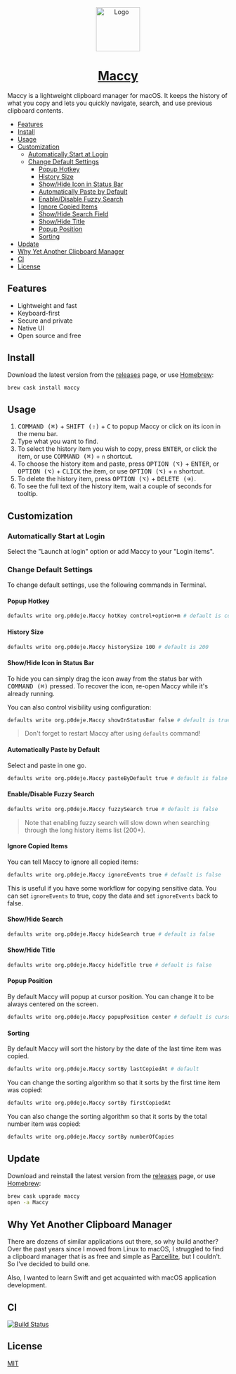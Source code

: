 <div align="center">
  <img width="100px" src="https://maccy.app/img/maccy/Logo.svg" alt="Logo" />
  <h1>
    <a href="https://maccy.app/">Maccy</a>
  </h1>
</div>

Maccy is a lightweight clipboard manager for macOS. It keeps the history of what you copy
and lets you quickly navigate, search, and use previous clipboard contents.

<!-- vim-markdown-toc Marked -->

* [Features](#features)
* [Install](#install)
* [Usage](#usage)
* [Customization](#customization)
  * [Automatically Start at Login](#automatically-start-at-login)
  * [Change Default Settings](#change-default-settings)
    * [Popup Hotkey](#popup-hotkey)
    * [History Size](#history-size)
    * [Show/Hide Icon in Status Bar](#show/hide-icon-in-status-bar)
    * [Automatically Paste by Default](#automatically-paste-by-default)
    * [Enable/Disable Fuzzy Search](#enable/disable-fuzzy-search)
    * [Ignore Copied Items](#ignore-copied-items)
    * [Show/Hide Search Field](#show/hide-search)
    * [Show/Hide Title](#show/hide-title)
    * [Popup Position](#popup-position)
    * [Sorting](#sorting)
* [Update](#update)
* [Why Yet Another Clipboard Manager](#why-yet-another-clipboard-manager)
* [CI](#ci)
* [License](#license)

<!-- vim-markdown-toc -->

## Features

* Lightweight and fast
* Keyboard-first
* Secure and private
* Native UI
* Open source and free

## Install

Download the latest version from the [releases](https://github.com/p0deje/Maccy/releases/latest) page, or use [Homebrew](https://brew.sh/):

```sh
brew cask install maccy
```

## Usage

1. <kbd>COMMAND (⌘)</kbd> + <kbd>SHIFT (⇧)</kbd> + <kbd>C</kbd> to popup Maccy or click on its icon in the menu bar.
2. Type what you want to find.
3. To select the history item you wish to copy, press <kbd>ENTER</kbd>, or click the item, or use <kbd>COMMAND (⌘)</kbd> + `n` shortcut.
4. To choose the history item and paste, press <kbd>OPTION (⌥)</kbd> + <kbd>ENTER</kbd>, or <kbd>OPTION (⌥)</kbd> + <kbd>CLICK</kbd> the item, or use <kbd>OPTION (⌥)</kbd> + `n` shortcut.
5. To delete the history item, press <kbd>OPTION (⌥)</kbd> + <kbd>DELETE (⌫)</kbd>.
6. To see the full text of the history item, wait a couple of seconds for tooltip.

## Customization

### Automatically Start at Login

Select the "Launch at login" option or add Maccy to your "Login items".

### Change Default Settings

To change default settings, use the following commands in Terminal.

#### Popup Hotkey

```sh
defaults write org.p0deje.Maccy hotKey control+option+m # default is command+shift+c
```

#### History Size

```sh
defaults write org.p0deje.Maccy historySize 100 # default is 200
```

#### Show/Hide Icon in Status Bar

To hide you can simply drag the icon away from the status bar with <kbd>COMMAND (⌘)</kbd> pressed.
To recover the icon, re-open Maccy while it's already running.

You can also control visibility using configuration:

```sh
defaults write org.p0deje.Maccy showInStatusBar false # default is true
```

> Don't forget to restart Maccy after using `defaults` command!


#### Automatically Paste by Default

Select and paste in one go.

```sh
defaults write org.p0deje.Maccy pasteByDefault true # default is false
```

#### Enable/Disable Fuzzy Search

```sh
defaults write org.p0deje.Maccy fuzzySearch true # default is false
```

> Note that enabling fuzzy search will slow down when searching through the long history items list (200+).

#### Ignore Copied Items

You can tell Maccy to ignore all copied items:

```sh
defaults write org.p0deje.Maccy ignoreEvents true # default is false
```

This is useful if you have some workflow for copying sensitive data. You can set `ignoreEvents` to true, copy the data and set `ignoreEvents` back to false.

#### Show/Hide Search

```sh
defaults write org.p0deje.Maccy hideSearch true # default is false
```

#### Show/Hide Title

```sh
defaults write org.p0deje.Maccy hideTitle true # default is false
```

#### Popup Position

By default Maccy will popup at cursor position. You can change it to be always centered on the screen. 

```sh
defaults write org.p0deje.Maccy popupPosition center # default is cursor
```

#### Sorting

By default Maccy will sort the history by the date of the last time item was copied.

```sh
defaults write org.p0deje.Maccy sortBy lastCopiedAt # default
```

You can change the sorting algorithm so that it sorts by the first time item was copied:

```sh
defaults write org.p0deje.Maccy sortBy firstCopiedAt
```

You can also change the sorting algorithm so that it sorts by the total number item was copied:

```sh
defaults write org.p0deje.Maccy sortBy numberOfCopies
```

## Update

Download and reinstall the latest version from the [releases](https://github.com/p0deje/Maccy/releases/latest) page, or use [Homebrew](https://brew.sh/):

```sh
brew cask upgrade maccy
open -a Maccy
```

## Why Yet Another Clipboard Manager

There are dozens of similar applications out there, so why build another?
Over the past years since I moved from Linux to macOS, I struggled to find
a clipboard manager that is as free and simple as [Parcellite](http://parcellite.sourceforge.net),
but I couldn't. So I've decided to build one.

Also, I wanted to learn Swift and get acquainted with macOS application development.

## CI

[![Build Status](https://app.bitrise.io/app/716921b669780314/status.svg?token=3pMiCb5dpFzlO-7jTYtO3Q&branch=master)](https://app.bitrise.io/app/716921b669780314)

## License

[MIT](./LICENSE)
